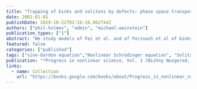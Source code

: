 ```yaml
---
title: "Trapping of kinks and solitons by defects: phase space transport in finite-dimensional models"
date: 2002-01-01
publishDate: 2019-10-22T02:16:16.062744Z
authors: ["phil-holmes", "admin", "michael-weinstein"]
publication_types: ["1"]
abstract: "We study models of Fei et al. and of Forinash et al of kinks in the sine-Gordon equation, and solitons in the nonlinear Schrodinger equation interacting with point defects. The models are two and three degree-of-freedom Hamiltonian systems.  Using dynamical systems methods, we show that they exhibit interesting behaviors including transverse heteroclinic orbits to degenerate equilibria at infinity, chaotic dynamics and complex and delicate structures describing the interaction of traveling waves with the defect. We interpret the behavior in terms of invariant manifolds and phase space transport theory."
featured: false
categories: ["published"]
tags: ["sine-Gordon equation","Nonlinear Schrödinger equation", "Solitary wave collisions"]
publication: "*Progress in nonlinear science, Vol. 1 (Nizhny Novgorod, 2001)*"
links: 
  - name: Collection
    url: "https://books.google.com/books/about/Progress_in_nonlinear_science.html?id=PFPvAAAAMAAJ"
---
```


